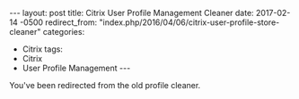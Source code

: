 ​---
layout: post
title: Citrix User Profile Management Cleaner
date: 2017-02-14 -0500
redirect_from: "index.php/2016/04/06/citrix-user-profile-store-cleaner"
categories:
- Citrix
tags:
- Citrix
- User Profile Management
​---

You've been redirected from the old profile cleaner. 